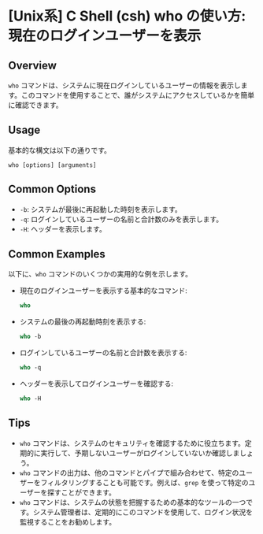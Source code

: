 # [Unix系] C Shell (csh) who の使い方: 現在のログインユーザーを表示

## Overview
`who` コマンドは、システムに現在ログインしているユーザーの情報を表示します。このコマンドを使用することで、誰がシステムにアクセスしているかを簡単に確認できます。

## Usage
基本的な構文は以下の通りです。

```
who [options] [arguments]
```

## Common Options
- `-b`: システムが最後に再起動した時刻を表示します。
- `-q`: ログインしているユーザーの名前と合計数のみを表示します。
- `-H`: ヘッダーを表示します。

## Common Examples
以下に、`who` コマンドのいくつかの実用的な例を示します。

- 現在のログインユーザーを表示する基本的なコマンド:
  ```csh
  who
  ```

- システムの最後の再起動時刻を表示する:
  ```csh
  who -b
  ```

- ログインしているユーザーの名前と合計数を表示する:
  ```csh
  who -q
  ```

- ヘッダーを表示してログインユーザーを確認する:
  ```csh
  who -H
  ```

## Tips
- `who` コマンドは、システムのセキュリティを確認するために役立ちます。定期的に実行して、予期しないユーザーがログインしていないか確認しましょう。
- `who` コマンドの出力は、他のコマンドとパイプで組み合わせて、特定のユーザーをフィルタリングすることも可能です。例えば、`grep` を使って特定のユーザーを探すことができます。
- `who` コマンドは、システムの状態を把握するための基本的なツールの一つです。システム管理者は、定期的にこのコマンドを使用して、ログイン状況を監視することをお勧めします。
